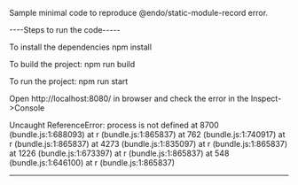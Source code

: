Sample minimal code to reproduce @endo/static-module-record error.

----Steps to run the code-----

To install the dependencies
npm install

To build the project:
npm run build

To run the project:
npm run start

Open http://localhost:8080/ in browser and check the error in the Inspect->Console

Uncaught ReferenceError: process is not defined
    at 8700 (bundle.js:1:688093)
    at r (bundle.js:1:865837)
    at 762 (bundle.js:1:740917)
    at r (bundle.js:1:865837)
    at 4273 (bundle.js:1:835097)
    at r (bundle.js:1:865837)
    at 1226 (bundle.js:1:673397)
    at r (bundle.js:1:865837)
    at 548 (bundle.js:1:646100)
    at r (bundle.js:1:865837)

--------------------------------